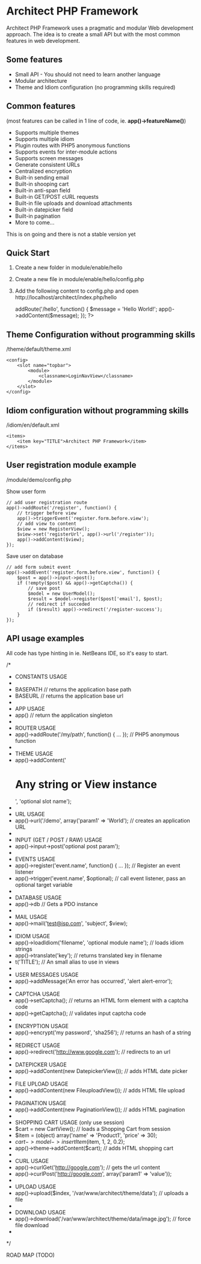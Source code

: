 
Architect PHP Framework
=======================

Architect PHP Framework uses a pragmatic and modular Web development approach. 
The idea is to create a small API but with the most common features in web development.

Some features
-------------

* Small API - You should not need to learn another language
* Modular architecture
* Theme and Idiom configuration (no programming skills required)

Common features
----------------------------------------------------
(most features can be called in 1 line of code, ie. **app()->featureName()**)

* Supports multiple themes
* Supports multiple idiom
* Plugin routes with PHP5 anonymous functions
* Supports events for inter-module actions
* Supports screen messages
* Generate consistent URLs
* Centralized encryption
* Built-in sending email
* Built-in shooping cart
* Built-in anti-span field
* Built-in GET/POST cURL requests
* Built-in file uploads and download attachments
* Built-in datepicker field
* Built-in pagination
* More to come...

This is on going and there is not a stable version yet

Quick Start
-----------

1. Create a new folder in module/enable/hello
2. Create a new file in module/enable/hello/config.php
3. Add the following content to config.php and open http://localhost/architect/index.php/hello

    <?php
    app()->addRoute('/hello', function() {
        $message = 'Hello World!';
        app()->addContent($message);
    });
    ?>

Theme Configuration without programming skills
----------------------------------------------

/theme/default/theme.xml

    <config>
        <slot name="topbar">
            <module>
                <classname>LoginNavView</classname>
            </module>
        </slot>
    </config>
      
Idiom configuration without programming skills
----------------------------------------------

/idiom/en/default.xml

    <items>
    	<item key="TITLE">Architect PHP Framework</item>
    </items>

User registration module example
--------------------------------

/module/demo/config.php

Show user form

    // add user registration route
    app()->addRoute('/register', function() {
        // trigger before view
        app()->triggerEvent('register.form.before.view');
        // add view to content
        $view = new RegisterView();
        $view->set('registerUrl', app()->url('/register'));
        app()->addContent($view);
    });
    
Save user on database

    // add form submit event
    app()->addEvent('register.form.before.view', function() {
        $post = app()->input->post();
        if (!empty($post) && app()->getCaptcha()) {
            // save post
            $model = new UserModel();
            $result = $model->register($post['email'], $post);
            // redirect if succeded
            if ($result) app()->redirect('/register-success');
        }
    });
  
API usage examples
------------------

All code has type hinting in ie. NetBeans IDE, so it's easy to start.

/*
 * CONSTANTS USAGE
 *
 * BASEPATH // returns the application base path
 * BASEURL  // returns the application base url
 * 
 * APP USAGE
 * app() // return the application singleton
 * 
 * ROUTER USAGE
 * app()->addRoute('/my/path', function() { ... }); // PHP5 anonymous function
 *
 * THEME USAGE
 * app()->addContent('<h1>Any string or View instance</h1>', 'optional slot name');
 *
 * URL USAGE
 * app()->url('/demo', array('param1' => 'World'); // creates an application URL
 * 
 * INPUT (GET / POST / RAW) USAGE
 * app()->input->post('optional post param');
 *
 * EVENTS USAGE
 * app()->register('event.name', function() { ... }); // Register an event listener
 * app()->trigger('event.name', $optional);           // call event listener, pass an optional target variable
 * 
 * DATABASE USAGE
 * app()->db // Gets a PDO instance
 *
 * MAIL USAGE
 * app()->mail('test@isp.com', 'subject', $view);
 *
 * IDIOM USAGE
 * app()->loadIdiom('filename', 'optional module name'); // loads idiom strings
 * app()->translate('key'); // returns translated key in filename
 * t('TITLE'); // An small alias to use in views
 *
 * USER MESSAGES USAGE
 * app()->addMessage('An error has occurred', 'alert alert-error');
 * 
 * CAPTCHA USAGE
 * app()->setCaptcha(); // returns an HTML form element with a captcha code
 * app()->getCaptcha(); // validates input captcha code
 * 
 * ENCRYPTION USAGE
 * app()->encrypt('my password', 'sha256'); // returns an hash of a string
 * 
 * REDIRECT USAGE
 * app()->redirect('http://www.google.com'); // redirects to an url
 * 
 * DATEPICKER USAGE
 * app()->addContent(new DatepickerView()); // adds HTML date picker
 * 
 * FILE UPLOAD USAGE
 * app()->addContent(new FileuploadView()); // adds HTML file upload
 * 
 * PAGINATION USAGE
 * app()->addContent(new PaginationView()); // adds HTML pagination
 * 
 * SHOPPING CART USAGE (only use session)
 * $cart = new CartView(); // loads a Shopping Cart from session
 * $item = (object) array('name' => 'Product1', 'price' => 30);
 * $cart->model->insertItem($item, 1, 2, 0.2);
 * app()->theme->addContent($cart); // adds HTML shopping cart
 *
 * CURL USAGE
 * app()->curlGet('http://google.com'); // gets the url content
 * app()->curlPost('http://google.com', array('param1' => 'value'));
 *
 * UPLOAD USAGE
 * app()->upload($index, '/var/www/architect/theme/data'); // uploads a file
 *
 * DOWNLOAD USAGE
 * app()->download('/var/www/architect/theme/data/image.jpg'); // force file download
 *
 */
  
ROAD MAP (TODO)
